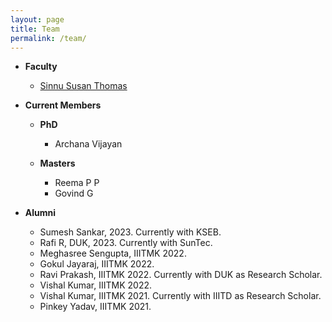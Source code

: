 ```yaml
---
layout: page
title: Team
permalink: /team/
---
```

* **Faculty**
  <br/>
  * [Sinnu Susan Thomas](https://sinnuthomas.github.io/bio/)

* **Current Members**
  <br/>
  * **PhD**
    <br/>
    * Archana Vijayan

  * **Masters**
    <br/>
    * Reema P P
    * Govind G
    
* **Alumni**
  <br/>
  * Sumesh Sankar, 2023. Currently with KSEB.
  * Rafi R, DUK, 2023. Currently with SunTec.
  * Meghasree Sengupta, IIITMK 2022.
  * Gokul Jayaraj, IIITMK 2022.
  * Ravi Prakash, IIITMK 2022. Currently with DUK as Research Scholar.
  * Vishal Kumar, IIITMK 2022.
  * Vishal Kumar, IIITMK 2021. Currently with IIITD as Research Scholar.
  * Pinkey Yadav, IIITMK 2021. 
